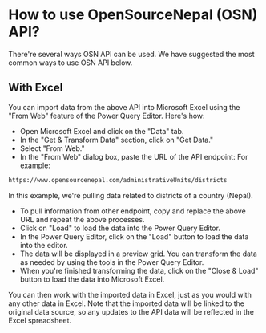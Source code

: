 # How to use OpenSourceNepal (OSN) API?

There're several ways OSN API can be used. We have suggested the most common ways to use OSN API below.

## With Excel

You can import data from the above API into Microsoft Excel using the "From Web" feature of the Power Query Editor. Here's how:

- Open Microsoft Excel and click on the "Data" tab.
- In the "Get & Transform Data" section, click on "Get Data."
- Select "From Web."
- In the "From Web" dialog box, paste the URL of the API endpoint:
For example: 
```sh
https://www.opensourcenepal.com/administrativeUnits/districts
```
In this example, we're pulling data related to districts of a country (Nepal). 
- To pull information from other endpoint, copy and replace the above URL and repeat the above processes.
- Click on "Load" to load the data into the Power Query Editor.
- In the Power Query Editor, click on the "Load" button to load the data into the editor.
- The data will be displayed in a preview grid. You can transform the data as needed by using the tools in the Power Query Editor.
- When you're finished transforming the data, click on the "Close & Load" button to load the data into Microsoft Excel.

You can then work with the imported data in Excel, just as you would with any other data in Excel. Note that the imported data will be linked to the original data source, so any updates to the API data will be reflected in the Excel spreadsheet.
